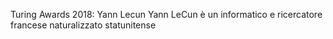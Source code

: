 Turing Awards 2018: Yann Lecun
Yann LeCun è un informatico e ricercatore francese naturalizzato statunitense
